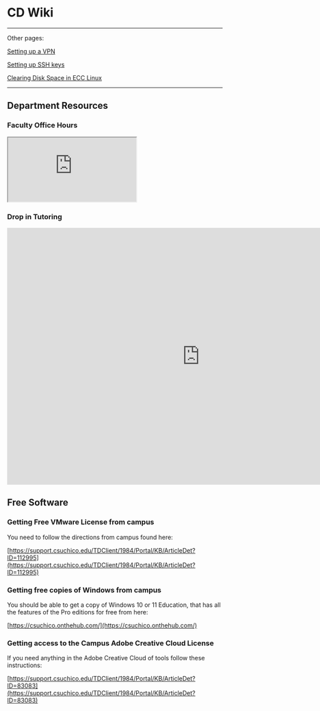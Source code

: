 # CD Wiki

---
Other pages:

[Setting up a VPN](/vpn)

[Setting up SSH keys](/ssh)

[Clearing Disk Space in ECC Linux](/disk)

---

## Department Resources
### Faculty Office Hours

<iframe src="https://docs.google.com/spreadsheets/d/e/2PACX-1vT_fiF7m2C69dW6_EbLw34q6S186ApXeZqC2CX4lphgA7dR5arNHL0oMpxwr--nhEWebYVHtkX3UKQG/pubhtml?gid=0&amp;single=true&amp;widget=true&amp;headers=false"></iframe>

### Drop in Tutoring

<iframe src="https://calendar.google.com/calendar/embed?src=05e9dda7c6209714f0b1dcf8e9076a94963848a9ccc4ed8352e7b89aa5983778%40group.calendar.google.com&ctz=America%2FLos_Angeles" style="border: 0" width="900" height="600" frameborder="0" scrolling="no"></iframe>


## Free Software
### Getting Free VMware License from campus

You need to follow the directions from campus found here:

[https://support.csuchico.edu/TDClient/1984/Portal/KB/ArticleDet?ID=112995](https://support.csuchico.edu/TDClient/1984/Portal/KB/ArticleDet?ID=112995)

### Getting free copies of Windows from campus

You should be able to get a copy of Windows 10 or 11 Education, that has all the features of the Pro editions for free from here:

[https://csuchico.onthehub.com/](https://csuchico.onthehub.com/)

### Getting access to the Campus Adobe Creative Cloud License

If you need anything in the Adobe Creative Cloud of tools follow these instructions:

[https://support.csuchico.edu/TDClient/1984/Portal/KB/ArticleDet?ID=83083](https://support.csuchico.edu/TDClient/1984/Portal/KB/ArticleDet?ID=83083)
